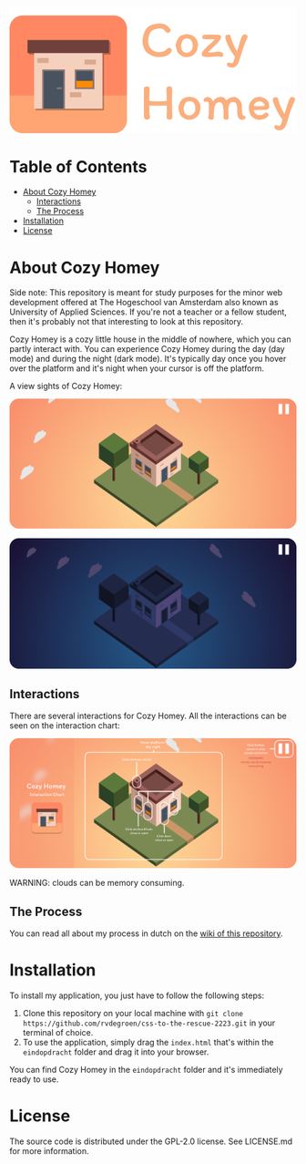 ![logo](./images/logobig.png)

# Table of Contents

- [About Cozy Homey](#about-cozy-homey)
  - [Interactions](#interactions)
  - [The Process](#the-process)
- [Installation](#installation)
- [License](#license)

# About Cozy Homey

Side note: This repository is meant for study purposes for the minor web development offered at The Hogeschool van Amsterdam also known as University of Applied Sciences. If you're not a teacher or a fellow student, then it's probably not that interesting to look at this repository.

Cozy Homey is a cozy little house in the middle of nowhere, which you can partly interact with. You can experience Cozy Homey during the day (day mode) and during the night (dark mode). It's typically day once you hover over the platform and it's night when your cursor is off the platform.

A view sights of Cozy Homey:

![cozy homey during the day](./images/day.png)

![cozy homey during the night](./images/night.png)

## Interactions

There are several interactions for Cozy Homey. All the interactions can be seen on the interaction chart:

![interaction chart](./images/chart.png)

WARNING: clouds can be memory consuming.

## The Process

You can read all about my process in dutch on the [wiki of this repository](https://github.com/rvdegroen/css-to-the-rescue-2223/wiki).

# Installation

To install my application, you just have to follow the following steps:

1. Clone this repository on your local machine with `git clone https://github.com/rvdegroen/css-to-the-rescue-2223.git` in your terminal of choice.
2. To use the application, simply drag the `index.html` that's within the `eindopdracht` folder and drag it into your browser.

You can find Cozy Homey in the `eindopdracht` folder and it's immediately ready to use.

# License

The source code is distributed under the GPL-2.0 license. See LICENSE.md for more information.
